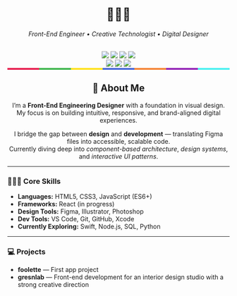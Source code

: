 <h1 align="center">🧑🏻‍💻</h1>
<p align="center"><i>Front-End Engineer • Creative Technologist • Digital Designer</i></p>

<div align="center">

  <!-- Skill Badges -->
  <br/>

  <img src="https://img.shields.io/badge/Code-JavaScript-yellow?logo=javascript&logoColor=black"/>
  <img src="https://img.shields.io/badge/Markup-HTML5-E34F26?logo=html5&logoColor=white"/>
  <img src="https://img.shields.io/badge/Style-CSS3-1572B6?logo=css3&logoColor=white"/>
  <img src="https://img.shields.io/badge/Tools-VS%20Code-007ACC?logo=visualstudiocode&logoColor=white"/>

  <br/>

  <!-- Learning Badges -->
  <img src="https://img.shields.io/badge/Learning-React-61DAFB?logo=react&logoColor=black"/>
  <img src="https://img.shields.io/badge/Learning-Python-3776AB?logo=python&logoColor=white"/>
  <img src="https://img.shields.io/badge/Learning-Node.js-339933?logo=nodedotjs&logoColor=white"/>


<div style="height: 4px; width: 100%; display: flex;">
  <div style="flex: 1; background-color: #e6194b;"></div>
  <div style="flex: 1; background-color: #3cb44b;"></div>
  <div style="flex: 1; background-color: #ffe119;"></div>
  <div style="flex: 1; background-color: #4363d8;"></div>
  <div style="flex: 1; background-color: #f58231;"></div>
  <div style="flex: 1; background-color: #911eb4;"></div>
  <div style="flex: 1; background-color: #46f0f0;"></div>
</div>

</div>
<h2 align="center">👤 About Me</h2>

<p align="center">
  I’m a <strong>Front-End Engineering Designer</strong> with a foundation in visual design.<br>
  My focus is on building intuitive, responsive, and brand-aligned digital experiences.
</p>

<p align="center">
  I bridge the gap between <strong>design</strong> and <strong>development</strong> — translating Figma files into accessible, scalable code.<br>
  Currently diving deep into <em>component-based architecture</em>, <em>design systems</em>, and <em>interactive UI patterns</em>.
</p>

<hr>

<h3>🧑🏻‍💻 Core Skills</h3>

<ul>
  <li><strong>Languages:</strong> HTML5, CSS3, JavaScript (ES6+)</li>
  <li><strong>Frameworks:</strong> React (in progress)</li>
  <li><strong>Design Tools:</strong> Figma, Illustrator, Photoshop</li>
  <li><strong>Dev Tools:</strong> VS Code, Git, GitHub, Xcode</li>
  <li><strong>Currently Exploring:</strong> Swift, Node.js, SQL, Python</li>
</ul>

<hr>

<h3>💻 Projects</h3>

<ul>
  <li><strong>foolette</strong> — First app project</li>
  <li><strong>gresnlab</strong> — Front-end development for an interior design studio with a strong creative direction</li>
</ul>
